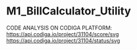 # M1_BillCalculator_Utility

CODE ANALYSIS ON CODIGA PLATFORM:
https://api.codiga.io/project/31104/score/svg
    https://api.codiga.io/project/31104/status/svg

